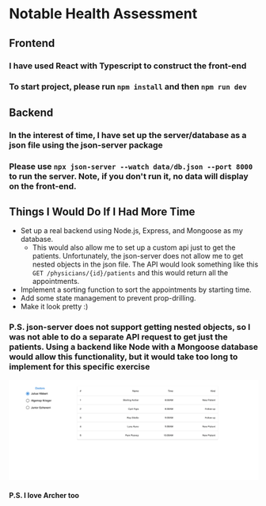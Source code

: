 # Notable Health Assessment

## Frontend

### I have used React with Typescript to construct the front-end

### To start project, please run `npm install` and then `npm run dev`

## Backend

### In the interest of time, I have set up the server/database as a json file using the json-server package

### Please use `npx json-server --watch data/db.json --port 8000` to run the server. Note, if you don't run it, no data will display on the front-end.

## Things I Would Do If I Had More Time

* Set up a real backend using Node.js, Express, and Mongoose as my database.
  * This would also allow me to set up a custom api just to get the patients. Unfortunately, the json-server does not allow me to get nested objects in the json file. The API would look something like this `GET /physicians/{id}/patients` and this would return all the appointments.
* Implement a sorting function to sort the appointments by starting time.
* Add some state management to prevent prop-drilling.
* Make it look pretty :)

### P.S. json-server does not support getting nested objects, so I was not able to do a separate API request to get just the patients. Using a backend like Node with a Mongoose database would allow this functionality, but it would take too long to implement for this specific exercise

![Screenshot](screenshot.png)

#### P.S. I love Archer too
